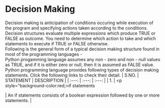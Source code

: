 # Decision Making
Decision making is anticipation of conditions occuring while execution of the program and specifying actions taken according to the conditions. <br>
Decision structures evaluate multiple expressions which produce TRUE or FALSE as outcome. You need to determine which action to take and which statements to execute if TRUE or FALSE otherwise. <br>
Following is the general form of a typical decision making structure found in most of the programming languages - <br>
Python progamming language assumes any non - zero and non - null values as TRUE, and if it is either zero or null, then it is assumed as FALSE value. <br>
Python programming language provides following types of decision making statements. Click the following links to check their detail. 
| S.NO. | STATEMENT | DESCRIPTION |
| :---: | :---: | :---: |
| 1.  | <p style="background-color:red;>if statements</p> | An if statements consists of a boolean expression followed by one or more statements. | 
